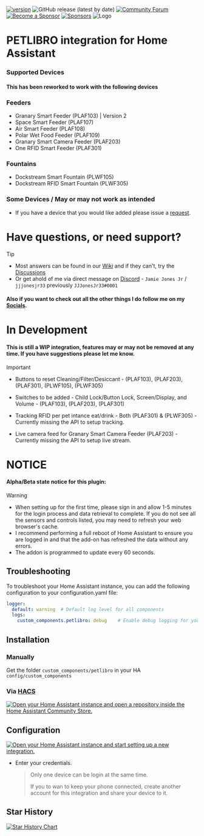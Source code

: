 [![version](https://img.shields.io/github/manifest-json/v/jjjonesjr33/petlibro?filename=custom_components%2Fpetlibro%2Fmanifest.json&color=slateblue)](https://github.com/jjjonesjr33/petlibro/releases)
![GitHub release (latest by date)](https://img.shields.io/github/v/release/jjjonesjr33/petlibro)
[![Community Forum](https://img.shields.io/static/v1.svg?label=Community&message=Forum&color=41bdf5&logo=HomeAssistant&logoColor=white)](https://community.home-assistant.io/t/petlibro-cloud-integration-non-tuya-wip/759978)
[![Become a Sponsor](https://img.shields.io/badge/Become%20a%20Sponsor-❤️-black)](https://github.com/sponsors/jjjonesjr33)
[![Sponsors](https://img.shields.io/github/sponsors/jjjonesjr33?label=Sponsors)](https://github.com/sponsors/jjjonesjr33)
![Logo](https://raw.githubusercontent.com/jjjonesjr33/ha_petlibro/master/docs/media/logo.png)

# PETLIBRO integration for Home Assistant

### Supported Devices
#### This has been reworked to work with the following devices

### Feeders
* Granary Smart Feeder (PLAF103) | Version 2
* Space Smart Feeder (PLAF107)
* Air Smart Feeder (PLAF108)
* Polar Wet Food Feeder (PLAF109)
* Granary Smart Camera Feeder (PLAF203)
* One RFID Smart Feeder (PLAF301)

### Fountains
* Dockstream Smart Fountain (PLWF105)
* Dockstream RFID Smart Fountain (PLWF305)

### Some Devices / May or may not work as intended

* If you have a device that you would like added please issue a [request](https://github.com/jjjonesjr33/petlibro/issues/new/choose).

# Have questions, or need support?
> [!TIP]
>* Most answers can be found in our [Wiki](https://github.com/jjjonesjr33/petlibro/wiki)
> and if they can't, try the [Discussions](https://github.com/jjjonesjr33/petlibro/discussions)
>* Or get ahold of me via direct message on [Discord](https://discord.com/invite/3hkWMry) - `Jamie Jones Jr` / `jjjonesjr33` previously  `JJJonesJr33#0001`

#### Also if you want to check out all the other things I do follow me on my [**Socials**](https://jjjonesjr33.com/).

# In Development
#### This is still a WIP integration, features may or may not be removed at any time. If you have suggestions please let me know.
> [!IMPORTANT]
  >* Buttons to reset Cleaning/Filter/Desiccant - (PLAF103), (PLAF203), (PLAF301), (PLWF105), (PLWF305)
  >
  >* Switches to be added - Child Lock/Button Lock, Screen/Display, and Volume - (PLAF103), (PLAF203), (PLAF301)
  >
  >* Tracking RFID per pet intance eat/drink - Both (PLAF301) & (PLWF305) - Currently missing the API to setup tracking.
  >
  >* Live camera feed for Granary Smart Camera Feeder (PLAF203) - Currently missing the API to setup live stream.

# NOTICE
#### Alpha/Beta state notice for this plugin:
> [!WARNING]
>* When setting up for the first time, please sign in and allow 1-5 minutes for the login process and data retrieval to complete. If you do not see all the sensors and controls listed, you may need to refresh your web browser's cache.
>* I recommend performing a full reboot of Home Assistant to ensure you are logged in and that the add-on has refreshed the data without any errors. 
>* The addon is programmed to update every 60 seconds.

## Troubleshooting
To troubleshoot your Home Assistant instance, you can add the following configuration to your configuration.yaml file:

```yaml
logger:
  default: warning  # Default log level for all components
  logs:
    custom_components.petlibro: debug    # Enable debug logging for your component
```

## Installation

### Manually

Get the folder `custom_components/petlibro` in your HA `config/custom_components`


### Via [HACS](https://hacs.xyz/)
<a href="https://my.home-assistant.io/redirect/hacs_repository/?owner=jjjonesjr33&repository=petlibro&category=integration" target="_blank"><img src="https://my.home-assistant.io/badges/hacs_repository.svg" alt="Open your Home Assistant instance and open a repository inside the Home Assistant Community Store." /></a>

## Configuration
<a href="https://my.home-assistant.io/redirect/config_flow_start/?domain=petlibro" target="_blank"><img src="https://my.home-assistant.io/badges/config_flow_start.svg" alt="Open your Home Assistant instance and start setting up a new integration." /></a>

- Enter your credentials.

  > Only one device can be login at the same time.
  >
  > If you to wan to keep your phone connected, create another account for this integration and share your device to it.

## Star History

<a href="https://www.star-history.com/#jjjonesjr33/petlibro&Date">
 <picture>
   <source media="(prefers-color-scheme: dark)" srcset="https://api.star-history.com/svg?repos=jjjonesjr33/petlibro&type=Date&theme=dark" />
   <source media="(prefers-color-scheme: light)" srcset="https://api.star-history.com/svg?repos=jjjonesjr33/petlibro&type=Date" />
   <img alt="Star History Chart" src="https://api.star-history.com/svg?repos=jjjonesjr33/petlibro&type=Date" />
 </picture>
</a>
